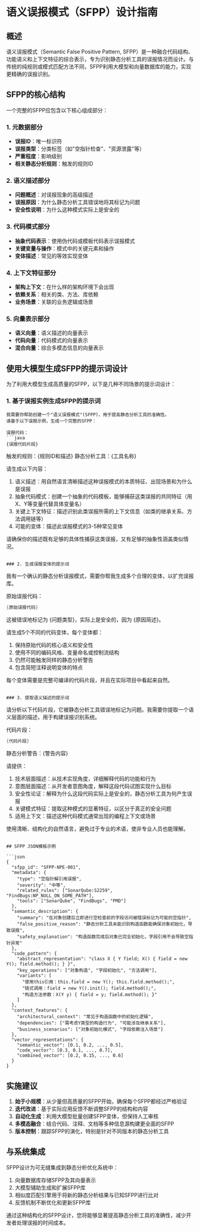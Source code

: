 # 语义误报模式（SFPP）设计指南

## 概述

语义误报模式（Semantic False Positive Pattern, SFPP）是一种融合代码结构、功能语义和上下文特征的综合表示，专为识别静态分析工具的误报情况而设计。与传统的纯规则或模式匹配方法不同，SFPP利用大模型和向量数据库的能力，实现更精确的误报识别。

## SFPP的核心结构

一个完整的SFPP应包含以下核心组成部分：

### 1. 元数据部分
- **误报ID**：唯一标识符
- **误报类型**：分类标签（如"空指针检查"、"资源泄露"等）
- **严重程度**：影响级别
- **相关静态分析规则**：触发的规则ID

### 2. 语义描述部分
- **问题概述**：对误报现象的高级描述
- **误报原因**：为什么静态分析工具错误地将其标记为问题
- **安全性说明**：为什么这种模式实际上是安全的

### 3. 代码模式部分
- **抽象代码表示**：使用伪代码或模板代码表示误报模式
- **关键变量与操作**：模式中的关键元素和操作
- **变体描述**：常见的等效实现变体

### 4. 上下文特征部分
- **架构上下文**：在什么样的架构环境下会出现
- **依赖关系**：相关的类、方法、库依赖
- **业务场景**：关联的业务逻辑或场景

### 5. 向量表示部分
- **语义向量**：语义描述的向量表示
- **代码向量**：代码模式的向量表示
- **混合向量**：综合多模态信息的向量表示

## 使用大模型生成SFPP的提示词设计

为了利用大模型生成高质量的SFPP，以下是几种不同场景的提示词设计：

### 1. 基于误报实例生成SFPP的提示词

```
我需要你帮助创建一个"语义误报模式"(SFPP)，用于提高静态分析工具的准确性。
请基于以下误报示例，生成一个完整的SFPP：

误报代码：
```java
{误报代码片段}
```

触发的规则：{规则ID和描述}
静态分析工具：{工具名称}

请生成以下内容：
1. 语义描述：用自然语言清晰描述这种误报模式的本质特征、出现场景和为什么是误报
2. 抽象代码模式：创建一个抽象的代码模板，能够捕获这类误报的共同特征（用X、Y等变量代替具体变量名）
3. 关键上下文特征：描述识别此类误报所需的上下文信息（如类的继承关系、方法调用链等）
4. 可能的变体：描述此误报模式的3-5种常见变体

请确保你的描述既有足够的具体性捕获这类误报，又有足够的抽象性涵盖类似情况。
```

### 2. 生成误报变体的提示词

```
我有一个确认的静态分析误报模式，需要你帮我生成多个合理的变体，以扩充误报库。

原始误报代码：
```java
{原始误报代码}
```

这被错误地标记为 {问题类型}，实际上是安全的，因为 {原因简述}。

请生成5个不同的代码变体，每个变体都：
1. 保持原始代码的核心语义和安全性
2. 使用不同的编码风格、变量命名或控制流结构
3. 仍然可能触发同样的静态分析警告
4. 包含简短注释说明变体的特点

每个变体需要是完整可编译的代码片段，并且在实际项目中看起来自然。
```

### 3. 提取语义描述的提示词

```
请分析以下代码片段，它被静态分析工具错误地标记为问题。我需要你提取一个语义层面的描述，用于构建误报识别系统。

代码片段：
```java
{代码片段}
```

静态分析警告：{警告内容}

请提供：
1. 技术层面描述：从技术实现角度，详细解释代码的功能和行为
2. 意图层面描述：从开发者意图角度，解释这段代码试图实现什么目标
3. 安全性论证：解释为什么这段代码实际上是安全的，静态分析工具为何产生误报
4. 关键模式特征：提取这种模式的显著特征，以区分于真正的安全问题
5. 适用上下文：描述这种代码模式通常出现的编程上下文或场景

使用清晰、结构化的自然语言，避免过于专业的术语，使非专业人员也能理解。
```

## SFPP JSON模板示例

```json
{
  "sfpp_id": "SFPP-NPE-001",
  "metadata": {
    "type": "空指针解引用误报",
    "severity": "中等",
    "related_rules": ["SonarQube:S2259", "FindBugs:NP_NULL_ON_SOME_PATH"],
    "tools": ["SonarQube", "FindBugs", "PMD"]
  },
  "semantic_description": {
    "summary": "在对象创建后立即进行空检查前的字段访问被错误标记为可能的空指针",
    "false_positive_reason": "静态分析工具未能识别构造函数能确保对象初始化，导致误报",
    "safety_explanation": "构造函数完成后对象已完全初始化，字段引用不会导致空指针异常"
  },
  "code_pattern": {
    "abstract_representation": "class X { Y field; X() { field = new Y(); field.method(); } }",
    "key_operations": ["对象构造", "字段初始化", "方法调用"],
    "variants": [
      "使用this引用：this.field = new Y(); this.field.method();",
      "链式调用：field = new Y().init(); field.method();",
      "构造方法参数：X(Y y) { field = y; field.method(); }"
    ]
  },
  "context_features": {
    "architectural_context": "常见于构造函数中的初始化逻辑",
    "dependencies": ["需考虑Y类型的构造行为", "可能涉及继承关系"],
    "business_scenarios": ["对象初始化模式", "字段依赖注入场景"]
  },
  "vector_representations": {
    "semantic_vector": [0.1, 0.2, ..., 0.5],
    "code_vector": [0.3, 0.1, ..., 0.7],
    "combined_vector": [0.2, 0.15, ..., 0.6]
  }
}
```

## 实施建议

1. **始于小规模**：从少量但高质量的SFPP开始，确保每个SFPP都经过严格验证
2. **迭代改进**：基于实际应用反馈不断调整SFPP的结构和内容
3. **自动化生成**：利用大模型批量创建SFPP变体，但保持人工审核
4. **多模态融合**：结合代码、注释、文档等多种信息源构建更全面的SFPP
5. **版本控制**：跟踪SFPP的演化，特别是针对不同版本的静态分析工具

## 与系统集成

SFPP设计为可无缝集成到静态分析优化系统中：

1. 向量数据库存储SFPP及其向量表示
2. 大模型辅助生成和扩展SFPP库
3. 相似度匹配引擎用于将新的静态分析结果与已知SFPP进行比对
4. 反馈机制不断优化和更新SFPP库

通过这种结构化的SFPP设计，您将能够显著提高静态分析工具的准确性，减少开发者处理误报的时间成本。 